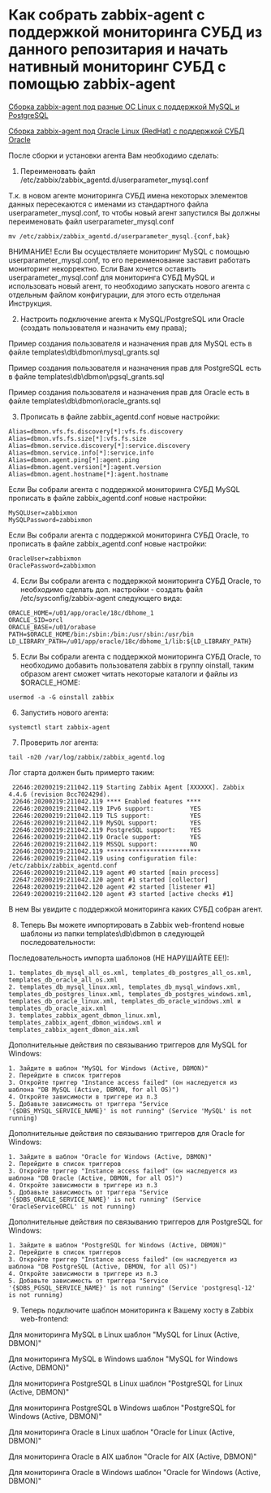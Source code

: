 # Как собрать zabbix-agent с поддержкой мониторинга СУБД из данного репозитария и начать нативный мониторинг СУБД с помощью zabbix-agent

[Сборка zabbix-agent под разные ОС Linux с поддержкой MySQL и PostgreSQL](BUILD_DBMON.ru.md)

[Сборка zabbix-agent под Oracle Linux (RedHat) с поддержкой СУБД Oracle](BUILD_DBMON_ORACLE.ru.md)

После сборки и установки агента Вам необходимо сделать:

1. Переименовать файл /etc/zabbix/zabbix_agentd.d/userparameter_mysql.conf

Т.к. в новом агенте мониторинга СУБД имена некоторых элементов данных пересекаются с именами из стандартного файла userparameter_mysql.conf, то
чтобы новый агент запустился Вы должны переименовать файл userparameter_mysql.conf

~~~~
mv /etc/zabbix/zabbix_agentd.d/userparameter_mysql.{conf,bak}
~~~~

ВНИМАНИЕ! Если Вы осуществляете мониторинг MySQL с помощью userparameter_mysql.conf, то его переименование заставит работать мониторинг некорректно.
Если Вам хочется оставить userparameter_mysql.conf для мониторинга СУБД MySQL и использовать новый агент, то необходимо запускать нового агента с
отдельным файлом конфигурации, для этого есть отдельная Инструкция.

2. Настроить подключение агента к MySQL/PostgreSQL или Oracle (создать пользователя и назначить ему права);

Пример создания пользователя и назначения прав для MySQL есть в файле templates\db\dbmon\mysql_grants.sql

Пример создания пользователя и назначения прав для PostgreSQL есть в файле templates\db\dbmon\pgsql_grants.sql

Пример создания пользователя и назначения прав для Oracle есть в файле templates\db\dbmon\oracle_grants.sql

3. Прописать в файле zabbix_agentd.conf новые настройки:

~~~~
Alias=dbmon.vfs.fs.discovery[*]:vfs.fs.discovery
Alias=dbmon.vfs.fs.size[*]:vfs.fs.size
Alias=dbmon.service.discovery[*]:service.discovery
Alias=dbmon.service.info[*]:service.info
Alias=dbmon.agent.ping[*]:agent.ping
Alias=dbmon.agent.version[*]:agent.version
Alias=dbmon.agent.hostname[*]:agent.hostname
~~~~

Если Вы собрали агента с поддержкой мониторинга СУБД MySQL прописать в файле zabbix_agentd.conf новые настройки:
~~~~
MySQLUser=zabbixmon
MySQLPassword=zabbixmon
~~~~

Если Вы собрали агента с поддержкой мониторинга СУБД Oracle, то прописать в файле zabbix_agentd.conf новые настройки:
~~~~
OracleUser=zabbixmon
OraclePassword=zabbixmon
~~~~

4. Если Вы собрали агента с поддержкой мониторинга СУБД Oracle, то необходимо сделать доп. настройки - создать файл /etc/sysconfig/zabbix-agent следующего вида:

~~~~
ORACLE_HOME=/u01/app/oracle/18c/dbhome_1
ORACLE_SID=orcl
ORACLE_BASE=/u01/orabase
PATH=$ORACLE_HOME/bin:/sbin:/bin:/usr/sbin:/usr/bin
LD_LIBRARY_PATH=/u01/app/oracle/18c/dbhome_1/lib:${LD_LIBRARY_PATH}
~~~~

5. Если Вы собрали агента с поддержкой мониторинга СУБД Oracle, то необходимо добавить пользователя zabbix в группу oinstall, таким образом агент сможет читать некоторые каталоги и файлы из $ORACLE_HOME:

~~~~
usermod -a -G oinstall zabbix
~~~~

6. Запустить нового агента:
~~~~
systemctl start zabbix-agent
~~~~

7. Проверить лог агента:
~~~~
tail -n20 /var/log/zabbix/zabbix_agentd.log
~~~~

Лог старта должен быть примерто таким:
~~~~
 22646:20200219:211042.119 Starting Zabbix Agent [XXXXXX]. Zabbix 4.4.6 (revision 8cc702429d).
 22646:20200219:211042.119 **** Enabled features ****
 22646:20200219:211042.119 IPv6 support:          YES
 22646:20200219:211042.119 TLS support:           YES
 22646:20200219:211042.119 MySQL support:         YES
 22646:20200219:211042.119 PostgreSQL support:    YES
 22646:20200219:211042.119 Oracle support:        YES
 22646:20200219:211042.119 MSSQL support:         NO
 22646:20200219:211042.119 **************************
 22646:20200219:211042.119 using configuration file: /etc/zabbix/zabbix_agentd.conf
 22646:20200219:211042.119 agent #0 started [main process]
 22647:20200219:211042.120 agent #1 started [collector]
 22648:20200219:211042.120 agent #2 started [listener #1]
 22649:20200219:211042.120 agent #3 started [active checks #1]
~~~~

В нем Вы увидите с поддержкой мониторинга каких СУБД собран агент.

8. Теперь Вы можете импортировать в Zabbix web-frontend новые шаблоны из папки templates\db\dbmon в следующей последовательности:

Последовательность импорта шаблонов (НЕ НАРУШАЙТЕ ЕЕ!):
~~~~
1. templates_db_mysql_all_os.xml, templates_db_postgres_all_os.xml, templates_db_oracle_all_os.xml
2. templates_db_mysql_linux.xml, templates_db_mysql_windows.xml, templates_db_postgres_linux.xml, templates_db_postgres_windows.xml, templates_db_oracle_linux.xml, templates_db_oracle_windows.xml и templates_db_oracle_aix.xml
3. templates_zabbix_agent_dbmon_linux.xml, templates_zabbix_agent_dbmon_windows.xml и templates_zabbix_agent_dbmon_aix.xml
~~~~

Дополнительные действия по связыванию триггеров для MySQL for Windows:
~~~~
1. Зайдите в шаблон "MySQL for Windows (Active, DBMON)"
2. Перейдите в список триггеров
3. Откройте триггер "Instance access failed" (он наследуется из шаблона "DB MySQL (Active, DBMON, for all OS)")
4. Откройте зависимости в триггере из п.3
5. Добавьте зависимость от триггера "Service '{$DBS_MYSQL_SERVICE_NAME}' is not running" (Service 'MySQL' is not running)
~~~~

Дополнительные действия по связыванию триггеров для Oracle for Windows:
~~~~
1. Зайдите в шаблон "Oracle for Windows (Active, DBMON)"
2. Перейдите в список триггеров
3. Откройте триггер "Instance access failed" (он наследуется из шаблона "DB Oracle (Active, DBMON, for all OS)")
4. Откройте зависимости в триггере из п.3
5. Добавьте зависимость от триггера "Service '{$DBS_ORACLE_SERVICE_NAME}' is not running" (Service 'OracleServiceORCL' is not running)
~~~~

Дополнительные действия по связыванию триггеров для PostgreSQL for Windows:
~~~~
1. Зайдите в шаблон "PostgreSQL for Windows (Active, DBMON)"
2. Перейдите в список триггеров
3. Откройте триггер "Instance access failed" (он наследуется из шаблона "DB PostgreSQL (Active, DBMON, for all OS)")
4. Откройте зависимости в триггере из п.3
5. Добавьте зависимость от триггера "Service '{$DBS_PGSQL_SERVICE_NAME}' is not running" (Service 'postgresql-12' is not running)
~~~~

9. Теперь подключите шаблон мониторинга к Вашему хосту в Zabbix web-frontend:

Для мониторинга MySQL в Linux шаблон "MySQL for Linux (Active, DBMON)"

Для мониторинга MySQL в Windows шаблон "MySQL for Windows (Active, DBMON)"

Для мониторинга PostgreSQL в Linux шаблон "PostgreSQL for Linux (Active, DBMON)"

Для мониторинга PostgreSQL в Windows шаблон "PostgreSQL for Windows (Active, DBMON)"

Для мониторинга Oracle в Linux шаблон "Oracle for Linux (Active, DBMON)"

Для мониторинга Oracle в AIX шаблон "Oracle for AIX (Active, DBMON)"

Для мониторинга Oracle в Windows шаблон "Oracle for Windows (Active, DBMON)"

